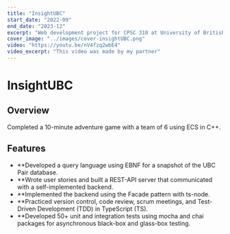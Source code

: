 ```yaml
---
title: "InsightUBC"
start_date: "2022-09"
end_date: "2023-12"
excerpt: "Web development project for CPSC 310 at University of British Columbia"
cover_image: "../images/cover-insightUBC.png"
video: "https://youtu.be/nV4fzq2wbE4"
video_excerpt: "This video was made by my partner"
---
```


# InsightUBC

## Overview

Completed a 10-minute adventure game with a team of 6 using ECS in C++.

## Features

- \*\*Developed a query language using EBNF for a snapshot of the UBC Pair database.
- \*\*Wrote user stories and built a REST-API server that communicated with a self-implemented backend.
- \*\*Implemented the backend using the Facade pattern with ts-node.
- \*\*Practiced version control, code review, scrum meetings, and Test-Driven Development (TDD) in TypeScript (TS).
- \*\*Developed 50+ unit and integration tests using mocha and chai packages for asynchronous black-box and glass-box testing.

